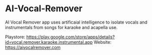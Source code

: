 # AI-Vocal-Remover
AI Vocal Remover app uses artificaial intelligence to isolate vocals and instrumentals from songs for karaoke and acapella use.

Playstore: https://play.google.com/store/apps/details?id=vocal.remover.karaoke.instrumental.app
Website: https://aivocalremover.com
